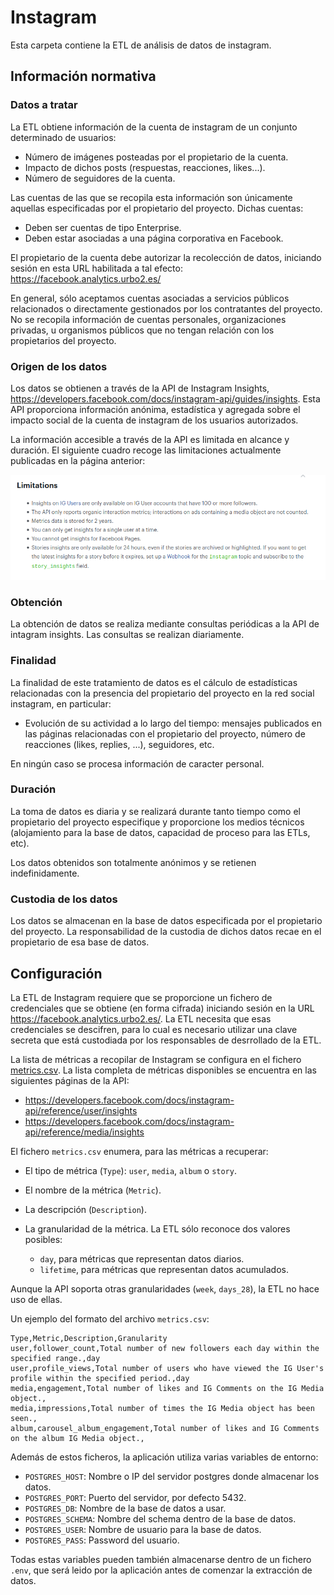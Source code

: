 # Instagram

Esta carpeta contiene la ETL de análisis de datos de instagram.

## Información normativa

### Datos a tratar

La ETL obtiene información de la cuenta de instagram de un conjunto determinado de usuarios:

- Número de imágenes posteadas por el propietario de la cuenta.
- Impacto de dichos posts (respuestas, reacciones, likes...).
- Número de seguidores de la cuenta.

Las cuentas de las que se recopila esta información son únicamente aquellas especificadas por el propietario del proyecto. Dichas cuentas:

- Deben ser cuentas de tipo Enterprise.
- Deben estar asociadas a una página corporativa en Facebook.

El propietario de la cuenta debe autorizar la recolección de datos, iniciando sesión en esta URL habilitada a tal efecto: https://facebook.analytics.urbo2.es/

En general, sólo aceptamos cuentas asociadas a servicios públicos relacionados o directamente gestionados por los contratantes del proyecto. No se recopila información de cuentas personales, organizaciones privadas, u organismos públicos que no tengan relación con los propietarios del proyecto.

### Origen de los datos

Los datos se obtienen a través de la API de Instagram Insights, https://developers.facebook.com/docs/instagram-api/guides/insights. Esta API proporciona información anónima, estadística y agregada sobre el impacto social de la cuenta de instagram de los usuarios autorizados.

La información accesible a través de la API es limitada en alcance y duración. El siguiente cuadro recoge las limitaciones actualmente publicadas en la página anterior:

![Limitaciones graph API](img/instagram_limitations.png)

### Obtención

La obtención de datos se realiza mediante consultas periódicas a la API de intagram insights. Las consultas se realizan diariamente.

### Finalidad

La finalidad de este tratamiento de datos es el cálculo de estadísticas relacionadas con la presencia del propietario del proyecto en la red social instagram, en particular:

- Evolución de su actividad a lo largo del tiempo: mensajes publicados en las páginas relacionadas con el propietario del proyecto, número de reacciones (likes, replies, ...), seguidores, etc.

En ningún caso se procesa información de caracter personal.

### Duración

La toma de datos es diaria y se realizará durante tanto tiempo como el propietario del proyecto especifique y proporcione los medios técnicos (alojamiento para la base de datos, capacidad de proceso para las ETLs, etc).

Los datos obtenidos son totalmente anónimos y se retienen indefinidamente.

### Custodia de los datos

Los datos se almacenan en la base de datos especificada por el propietario del proyecto. La responsabilidad de la custodia de dichos datos recae en el propietario de esa base de datos.

## Configuración

La ETL de Instagram requiere que se proporcione un fichero de credenciales que se obtiene (en forma cifrada) iniciando sesión en la URL https://facebook.analytics.urbo2.es/. La ETL necesita que esas credenciales se descifren, para lo cual es necesario utilizar una clave secreta que está custodiada por los responsables de desrrollado de la ETL.

La lista de métricas a recopilar de Instagram se configura en el fichero [metrics.csv](metrics.csv). La lista completa de métricas disponibles se encuentra en las siguientes páginas de la API:

- https://developers.facebook.com/docs/instagram-api/reference/user/insights
- https://developers.facebook.com/docs/instagram-api/reference/media/insights

El fichero `metrics.csv` enumera, para las métricas a recuperar:

- El tipo de métrica (`Type`): `user`, `media`, `album` o `story`.
- El nombre de la métrica (`Metric`).
- La descripción (`Description`).
- La granularidad de la métrica. La ETL sólo reconoce dos valores posibles:

  - `day`, para métricas que representan datos diarios.
  - `lifetime`, para métricas que representan datos acumulados.

Aunque la API soporta otras granularidades (`week`, `days_28`), la ETL no hace uso de ellas.

Un ejemplo del formato del archivo `metrics.csv`:

```csv
Type,Metric,Description,Granularity
user,follower_count,Total number of new followers each day within the specified range.,day
user,profile_views,Total number of users who have viewed the IG User's profile within the specified period.,day
media,engagement,Total number of likes and IG Comments on the IG Media object.,
media,impressions,Total number of times the IG Media object has been seen.,
album,carousel_album_engagement,Total number of likes and IG Comments on the album IG Media object.,
```

Además de estos ficheros, la aplicación utiliza varias variables de entorno:

- `POSTGRES_HOST`: Nombre o IP del servidor postgres donde almacenar los datos.
- `POSTGRES_PORT`: Puerto del servidor, por defecto 5432.
- `POSTGRES_DB`: Nombre de la base de datos a usar.
- `POSTGRES_SCHEMA`: Nombre del schema dentro de la base de datos.
- `POSTGRES_USER`: Nombre de usuario para la base de datos.
- `POSTGRES_PASS`: Password del usuario.

Todas estas variables pueden también almacenarse dentro de un fichero `.env`, que será leido por la aplicación antes de comenzar la extracción de datos.
